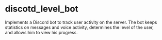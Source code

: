 # discotd_level_bot
Implements a Discord bot to track user activity on the server. The bot keeps statistics on messages and voice activity, determines the level of the user, and allows him to view his progress.
